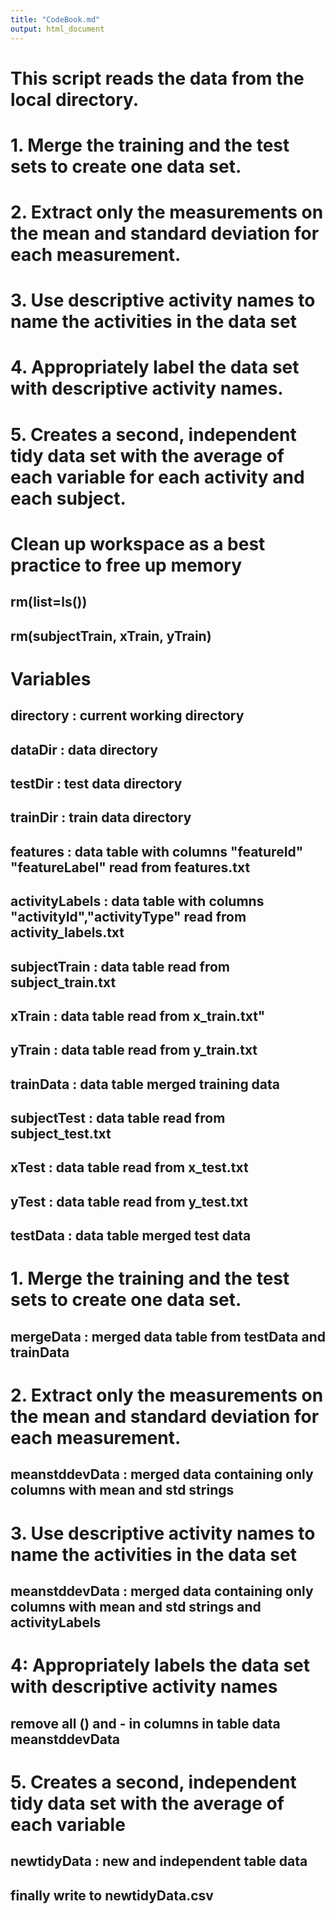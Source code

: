 ```yaml
---
title: "CodeBook.md"
output: html_document
---
```

# This script reads the data from the local directory.
# 1. Merge the training and the test sets to create one data set.
# 2. Extract only the measurements on the mean and standard deviation for each measurement. 
# 3. Use descriptive activity names to name the activities in the data set
# 4. Appropriately label the data set with descriptive activity names. 
# 5. Creates a second, independent tidy data set with the average of each variable for each activity and each subject. 

# Clean up workspace as a best practice to free up memory
## rm(list=ls())
## rm(subjectTrain, xTrain, yTrain)

# Variables
## directory : current working directory
## dataDir : data directory
## testDir : test data directory
## trainDir : train data directory

## features : data table with  columns "featureId" "featureLabel" read from features.txt
## activityLabels : data table with columns "activityId","activityType" read from activity_labels.txt

## subjectTrain : data table read from subject_train.txt
## xTrain : data table read from x_train.txt"
## yTrain : data table read from y_train.txt
## trainData : data table merged training data

## subjectTest : data table read from subject_test.txt
## xTest : data table read from x_test.txt
## yTest : data table read from y_test.txt
## testData : data table merged test data

# 1. Merge the training and the test sets to create one data set.
## mergeData : merged data table from testData and trainData

# 2. Extract only the measurements on the mean and standard deviation for each measurement. 
## meanstddevData : merged data containing only columns with mean and std strings

# 3. Use descriptive activity names to name the activities in the data set
## meanstddevData : merged data containing only columns with mean and std strings and activityLabels

# 4: Appropriately labels the data set with descriptive activity names 
## remove all () and - in columns in table data meanstddevData

# 5. Creates a second, independent tidy data set with the average of each variable 
## newtidyData : new and independent table data 
## finally write to newtidyData.csv
